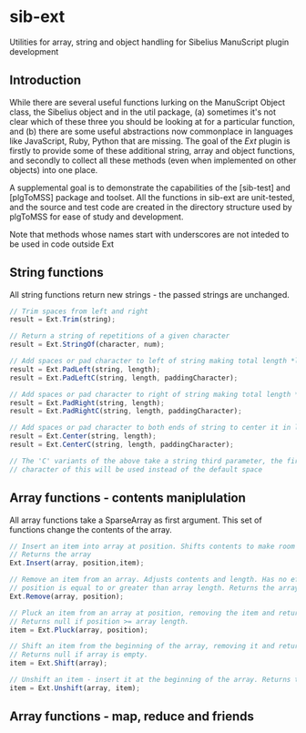 # sib-ext
Utilities for array, string and object handling for Sibelius ManuScript plugin development

## Introduction
While there are several useful functions lurking on the ManuScript Object class, the Sibelius object
and in the util package, (a) sometimes it's not clear which of these three you should be looking at
for a particular function, and (b) there are some useful abstractions now commonplace in languages
like JavaScript, Ruby, Python that are missing. The goal of the *Ext* plugin is firstly to provide
some of these additional string, array and object functions, and secondly to collect all these
methods (even when implemented on other objects) into one place.

A supplemental goal is to demonstrate the capabilities of the [sib-test] and [plgToMSS] package and
toolset. All the functions in sib-ext are unit-tested, and the source and test code are created in
the directory structure used by plgToMSS for ease of study and development.

Note that methods whose names start with underscores are not inteded to be used in code outside Ext

## String functions
All string functions return new strings - the passed strings are unchanged.

```javascript
// Trim spaces from left and right
result = Ext.Trim(string);

// Return a string of repetitions of a given character
result = Ext.StringOf(character, num);

// Add spaces or pad character to left of string making total length *length*
result = Ext.PadLeft(string, length);
result = Ext.PadLeftC(string, length, paddingCharacter);

// Add spaces or pad character to right of string making total length *length*
result = Ext.PadRight(string, length);
result = Ext.PadRightC(string, length, paddingCharacter);

// Add spaces or pad character to both ends of string to center it in length *length*
result = Ext.Center(string, length);
result = Ext.CenterC(string, length, paddingCharacter);

// The 'C' variants of the above take a string third parameter, the first
// character of this will be used instead of the default space
```

## Array functions - contents maniplulation

All array functions take a SparseArray as first argument. This set of functions
change the contents of the array.

```javascript
// Insert an item into array at position. Shifts contents to make room if necessary
// Returns the array
Ext.Insert(array, position,item);

// Remove an item from an array. Adjusts contents and length. Has no effect if
// position is equal to or greater than array length. Returns the array
Ext.Remove(array, position);

// Pluck an item from an array at position, removing the item and returning it.
// Returns null if position >= array length.
item = Ext.Pluck(array, position);

// Shift an item from the beginning of the array, removing it and returning it.
// Returns null if array is empty.
item = Ext.Shift(array);

// Unshift an item - insert it at the beginning of the array. Returns the item.
item = Ext.Unshift(array, item);
```

## Array functions - map, reduce and friends
